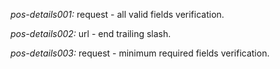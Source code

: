 *pos-details001:* request - all valid fields verification.

*pos-details002:* url - end trailing slash.

*pos-details003:* request - minimum required fields verification.
